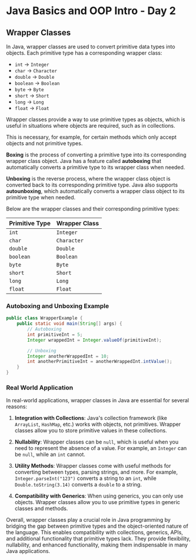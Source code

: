 # Java Basics and OOP Intro - Day 2

## Wrapper Classes

In Java, wrapper classes are used to convert primitive data types into objects. Each primitive type has a corresponding wrapper class:

- `int` -> `Integer`
- `char` -> `Character`
- `double` -> `Double`
- `boolean` -> `Boolean`
- `byte` -> `Byte`
- `short` -> `Short`
- `long` -> `Long`
- `float` -> `Float`

Wrapper classes provide a way to use primitive types as objects, which is useful in situations where objects are required, such as in collections.

This is necessary, for example, for certain methods which only accept objects and not primitive types.

**Boxing** is the process of converting a primitive type into its corresponding wrapper class object. Java has a feature called **autoboxing** that automatically converts a primitive type to its wrapper class when needed.

**Unboxing** is the reverse process, where the wrapper class object is converted back to its corresponding primitive type. Java also supports **autounboxing**, which automatically converts a wrapper class object to its primitive type when needed.

Below are the wrapper classes and their corresponding primitive types:

| Primitive Type | Wrapper Class |
| -------------- | ------------- |
| `int`          | `Integer`     |
| `char`         | `Character`   |
| `double`       | `Double`      |
| `boolean`      | `Boolean`     |
| `byte`         | `Byte`        |
| `short`        | `Short`       |
| `long`         | `Long`        |
| `float`        | `Float`       |

### Autoboxing and Unboxing Example

```java
public class WrapperExample {
    public static void main(String[] args) {
        // Autoboxing
        int primitiveInt = 5;
        Integer wrappedInt = Integer.valueOf(primitiveInt);

        // Unboxing
        Integer anotherWrappedInt = 10;
        int anotherPrimitiveInt = anotherWrappedInt.intValue();
    }
}
```

### Real World Application

In real-world applications, wrapper classes in Java are essential for several reasons:

1. **Integration with Collections**: Java's collection framework (like `ArrayList`, `HashMap`, etc.) works with objects, not primitives. Wrapper classes allow you to store primitive values in these collections.

2. **Nullability**: Wrapper classes can be `null`, which is useful when you need to represent the absence of a value. For example, an `Integer` can be `null`, while an `int` cannot.

3. **Utility Methods**: Wrapper classes come with useful methods for converting between types, parsing strings, and more. For example, `Integer.parseInt("123")` converts a string to an `int`, while `Double.toString(3.14)` converts a `double` to a string.

4. **Compatibility with Generics**: When using generics, you can only use objects. Wrapper classes allow you to use primitive types in generic classes and methods.

Overall, wrapper classes play a crucial role in Java programming by bridging the gap between primitive types and the object-oriented nature of the language. This enables compatibility with collections, generics, APIs, and additional functionality that primitive types lack. They provide flexibility, nullability, and enhanced functionality, making them indispensable in many Java applications.
